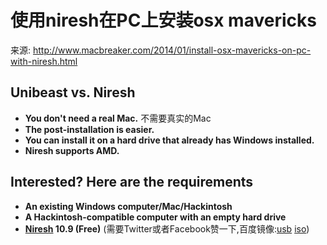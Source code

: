 # 使用niresh在PC上安装osx mavericks

来源: http://www.macbreaker.com/2014/01/install-osx-mavericks-on-pc-with-niresh.html

## Unibeast vs. Niresh

* **You don't need a real Mac.** 不需要真实的Mac
* **The post-installation is easier.**
* **You can install it on a hard drive that already has Windows installed.**
* **Niresh supports AMD.**

## Interested? Here are the requirements

* **An existing Windows computer/Mac/Hackintosh**
* **A Hackintosh-compatible computer with an empty hard drive**
* **[Niresh](http://www.niresh.co/files/file/75-niresh-mavericks-for-intel-and-amd/) 10.9 (Free)** (需要Twitter或者Facebook赞一下,百度镜像:[usb](http://pan.baidu.com/s/1ntJTpTB) [iso](http://pan.baidu.com/s/1bnq11UZ))
